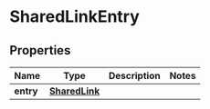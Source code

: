 

# SharedLinkEntry

## Properties

Name | Type | Description | Notes
------------ | ------------- | ------------- | -------------
**entry** | [**SharedLink**](SharedLink.md) |  | 




